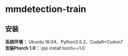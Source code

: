 # mmdetection-train
<h2>安装</h2>
<strong>系统环境：</strong>  
Ubuntu 16.04，Python3.5.2，Cuda9+Cudnn7<br>
<strong>安装Ptorch 1.0：</strong>`pip install torch==1.0`    

